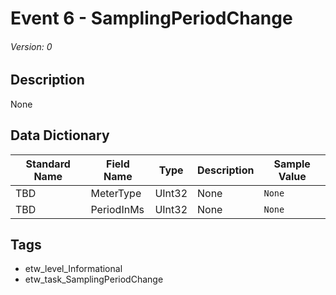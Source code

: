 # Event 6 - SamplingPeriodChange
###### Version: 0

## Description
None

## Data Dictionary
|Standard Name|Field Name|Type|Description|Sample Value|
|---|---|---|---|---|
|TBD|MeterType|UInt32|None|`None`|
|TBD|PeriodInMs|UInt32|None|`None`|

## Tags
* etw_level_Informational
* etw_task_SamplingPeriodChange